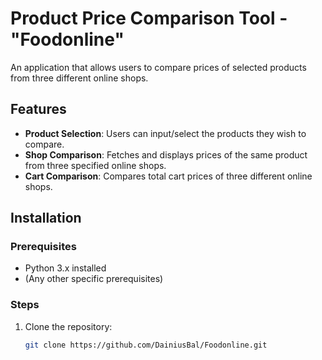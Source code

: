 # Product Price Comparison Tool - "Foodonline"

An application that allows users to compare prices of selected products from three different online shops.

## Features

- **Product Selection**: Users can input/select the products they wish to compare.
- **Shop Comparison**: Fetches and displays prices of the same product from three specified online shops.
- **Cart Comparison**: Compares total cart prices of three different online shops.

## Installation

### Prerequisites
- Python 3.x installed
- (Any other specific prerequisites)

### Steps
1. Clone the repository:
   ```bash
   git clone https://github.com/DainiusBal/Foodonline.git
   